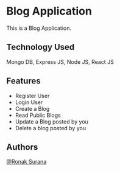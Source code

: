 
# Blog Application

This is a Blog Application.
## Technology Used 
Mongo DB, Express JS, Node JS, React JS


## Features

- Register User
- Login User
- Create a Blog
- Read Public Blogs
- Update a Blog posted by you
- Delete a blog posted by you  


## Authors

 [@Ronak Surana](https://www.linkedin.com/in/ronak-surana-944550205/)

